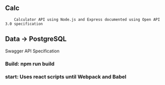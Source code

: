 ## Calc

        Calculator API using Node.js and Express documented using Open API 3.0 specification

## Data -> PostgreSQL
Swagger API Specification

### Build: npm run build
### start: Uses react scripts until Webpack and Babel


